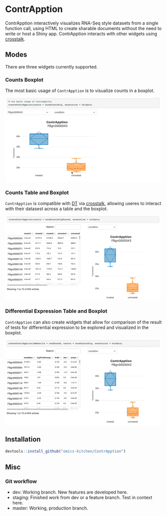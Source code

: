 # ContrApption

ContrApption interactively visualizes RNA-Seq style datasets from a single function call, using HTML to create sharable documents without the need to write or host a Shiny app. ContrApption interacts with other widgets using [crosstalk]().

## Modes

There are three widgets currently supported.

### Counts Boxplot

The most basic usage of `ContrApption` is to visualize counts in a boxplot.

<img src="misc/basic-counts.gif"/>

### Counts Table and Boxplot

`ContrApption` is compatible with [DT](https://rstudio.github.io/DT/) via [crosstalk](https://rstudio.github.io/crosstalk/), allowing useres to interact with their datasest across a table and the boxplot.

<img src="misc/interactive-counts.gif"/>

### Differential Expression Table and Boxplot

`ContrApption` can also create widgets that allow for comparison of the result of tests for differential expression to be explored and visualized in the boxplot.

<img src="misc/differential-expression.gif"/>

## Installation

```R
devtools::install_github("omics-kitchen/ContrApption")
```

## Misc

### Git workflow

  - dev: Working branch. New features are developed here.
  - staging: Finished work from dev or a feature branch. Test in context here.
  - master: Working, production branch.